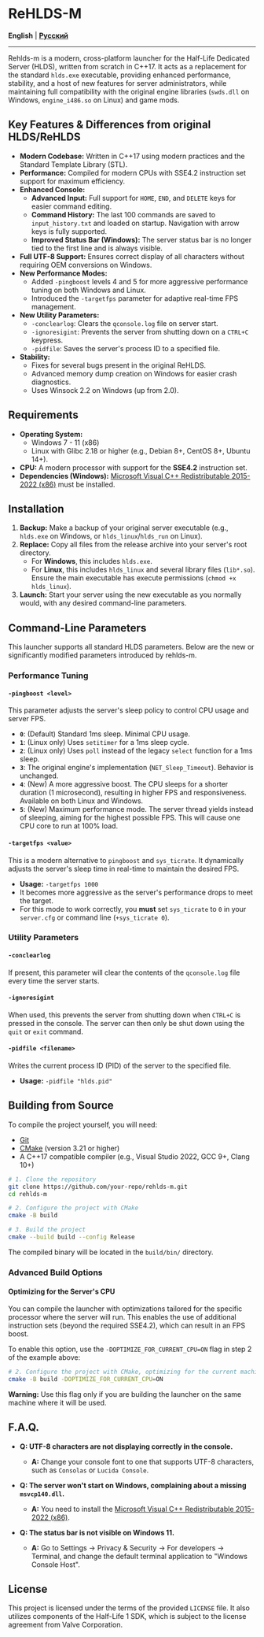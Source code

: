 # ReHLDS-M

**English** | **[Русский](https://github.com/hun1er/rehlds-m/blob/main/README.ru.md)**

---

Rehlds-m is a modern, cross-platform launcher for the Half-Life Dedicated Server (HLDS), written from scratch in C++17. It acts as a replacement for the standard `hlds.exe` executable, providing enhanced performance, stability, and a host of new features for server administrators, while maintaining full compatibility with the original engine libraries (`swds.dll` on Windows, `engine_i486.so` on Linux) and game mods.

## Key Features & Differences from original HLDS/ReHLDS

- **Modern Codebase:** Written in C++17 using modern practices and the Standard Template Library (STL).
- **Performance:** Compiled for modern CPUs with SSE4.2 instruction set support for maximum efficiency.
- **Enhanced Console:**
  - **Advanced Input:** Full support for `HOME`, `END`, and `DELETE` keys for easier command editing.
  - **Command History:** The last 100 commands are saved to `input_history.txt` and loaded on startup. Navigation with arrow keys is fully supported.
  - **Improved Status Bar (Windows):** The server status bar is no longer tied to the first line and is always visible.
- **Full UTF-8 Support:** Ensures correct display of all characters without requiring OEM conversions on Windows.
- **New Performance Modes:**
  - Added `-pingboost` levels 4 and 5 for more aggressive performance tuning on both Windows and Linux.
  - Introduced the `-targetfps` parameter for adaptive real-time FPS management.
- **New Utility Parameters:**
  - `-conclearlog`: Clears the `qconsole.log` file on server start.
  - `-ignoresigint`: Prevents the server from shutting down on a `CTRL+C` keypress.
  - `-pidfile`: Saves the server's process ID to a specified file.
- **Stability:**
  - Fixes for several bugs present in the original ReHLDS.
  - Advanced memory dump creation on Windows for easier crash diagnostics.
  - Uses Winsock 2.2 on Windows (up from 2.0).

## Requirements

- **Operating System:**
  - Windows 7 - 11 (x86)
  - Linux with Glibc 2.18 or higher (e.g., Debian 8+, CentOS 8+, Ubuntu 14+).
- **CPU:** A modern processor with support for the **SSE4.2** instruction set.
- **Dependencies (Windows):** [Microsoft Visual C++ Redistributable 2015-2022 (x86)](https://aka.ms/vs/17/release/vc_redist.x86.exe) must be installed.

## Installation

1.  **Backup:** Make a backup of your original server executable (e.g., `hlds.exe` on Windows, or `hlds_linux`/`hlds_run` on Linux).
2.  **Replace:** Copy all files from the release archive into your server's root directory.
    -   For **Windows**, this includes `hlds.exe`.
    -   For **Linux**, this includes `hlds_linux` and several library files (`lib*.so`). Ensure the main executable has execute permissions (`chmod +x hlds_linux`).
3.  **Launch:** Start your server using the new executable as you normally would, with any desired command-line parameters.

## Command-Line Parameters

This launcher supports all standard HLDS parameters. Below are the new or significantly modified parameters introduced by rehlds-m.

### Performance Tuning

#### `-pingboost <level>`

This parameter adjusts the server's sleep policy to control CPU usage and server FPS.

-   **`0`**: (Default) Standard 1ms sleep. Minimal CPU usage.
-   **`1`**: (Linux only) Uses `setitimer` for a 1ms sleep cycle.
-   **`2`**: (Linux only) Uses `poll` instead of the legacy `select` function for a 1ms sleep.
-   **`3`**: The original engine's implementation (`NET_Sleep_Timeout`). Behavior is unchanged.
-   **`4`**: (New) A more aggressive boost. The CPU sleeps for a shorter duration (1 microsecond), resulting in higher FPS and responsiveness. Available on both Linux and Windows.
-   **`5`**: (New) Maximum performance mode. The server thread yields instead of sleeping, aiming for the highest possible FPS. This will cause one CPU core to run at 100% load.

#### `-targetfps <value>`

This is a modern alternative to `pingboost` and `sys_ticrate`. It dynamically adjusts the server's sleep time in real-time to maintain the desired FPS.

-   **Usage:** `-targetfps 1000`
-   It becomes more aggressive as the server's performance drops to meet the target.
-   For this mode to work correctly, you **must** set `sys_ticrate` to `0` in your `server.cfg` or command line (`+sys_ticrate 0`).

### Utility Parameters

#### `-conclearlog`

If present, this parameter will clear the contents of the `qconsole.log` file every time the server starts.

#### `-ignoresigint`

When used, this prevents the server from shutting down when `CTRL+C` is pressed in the console. The server can then only be shut down using the `quit` or `exit` command.

#### `-pidfile <filename>`

Writes the current process ID (PID) of the server to the specified file.
- **Usage:** `-pidfile "hlds.pid"`

## Building from Source

To compile the project yourself, you will need:

-   [Git](https://git-scm.com/)
-   [CMake](https://cmake.org/) (version 3.21 or higher)
-   A C++17 compatible compiler (e.g., Visual Studio 2022, GCC 9+, Clang 10+)

```bash
# 1. Clone the repository
git clone https://github.com/your-repo/rehlds-m.git
cd rehlds-m

# 2. Configure the project with CMake
cmake -B build

# 3. Build the project
cmake --build build --config Release
```
The compiled binary will be located in the `build/bin/` directory.

### Advanced Build Options

#### Optimizing for the Server's CPU

You can compile the launcher with optimizations tailored for the specific processor where the server will run. This enables the use of additional instruction sets (beyond the required SSE4.2), which can result in an FPS boost.

To enable this option, use the `-DOPTIMIZE_FOR_CURRENT_CPU=ON` flag in step 2 of the example above:

```bash
# 2. Configure the project with CMake, optimizing for the current machine's CPU
cmake -B build -DOPTIMIZE_FOR_CURRENT_CPU=ON
```

**Warning:** Use this flag only if you are building the launcher on the same machine where it will be used.

## F.A.Q.

-   **Q: UTF-8 characters are not displaying correctly in the console.**
    -   **A:** Change your console font to one that supports UTF-8 characters, such as `Consolas` or `Lucida Console`.

-   **Q: The server won't start on Windows, complaining about a missing `msvcp140.dll`.**
    -   **A:** You need to install the [Microsoft Visual C++ Redistributable 2015-2022 (x86)](https://aka.ms/vs/17/release/vc_redist.x86.exe).

-   **Q: The status bar is not visible on Windows 11.**
    -   **A:** Go to Settings -> Privacy & Security -> For developers -> Terminal, and change the default terminal application to "Windows Console Host".

## License

This project is licensed under the terms of the provided `LICENSE` file. It also utilizes components of the Half-Life 1 SDK, which is subject to the license agreement from Valve Corporation.
